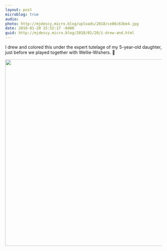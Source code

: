 ```yaml
---
layout: post
microblog: true
audio: 
photo: http://mjdescy.micro.blog/uploads/2018/ce86c63be4.jpg
date: 2018-01-20 15:52:17 -0400
guid: http://mjdescy.micro.blog/2018/01/20/i-drew-and.html
---
```

I drew and colored this under the expert tutelage of my 5-year-old daughter, just before we played together with Wellie-Wishers. 🎨

<img src="http://mjdescy.micro.blog/uploads/2018/ce86c63be4.jpg" width="600" height="599" />

